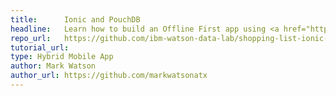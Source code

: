 ```yaml
---
title:      Ionic and PouchDB
headline:   Learn how to build an Offline First app using <a href="http://ionicframework.com">Ionic</a> and <a href="https://pouchdb.com">PouchDB</a>
repo_url:   https://github.com/ibm-watson-data-lab/shopping-list-ionic-pouchdb
tutorial_url: 
type: Hybrid Mobile App
author: Mark Watson
author_url: https://github.com/markwatsonatx
---
```

